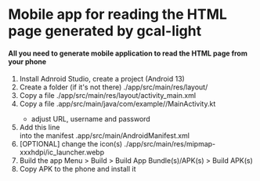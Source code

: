 Mobile app for reading the HTML page generated by gcal-light
==================================================================

#### All you need to generate mobile application to read the HTML page from your phone

  1) Install Adnroid Studio, create a project (Android 13)
  2) Create  a folder  (if it's not there) ./app/src/main/res/layout/
  3) Copy a file ./app/src/main/res/layout/activity_main.xml
  4) Copy a file .app/src/main/java/com/example/<application name>/MainActivity.kt
		- adjust URL, username and password
  5) Add this line  
	<myxml>
		<uses-permission android:name="android.permission.INTERNET" />
	</myxml> 
	into the manifest
		.app/src/main/AndroidManifest.xml
  6) [OPTIONAL] change the icon(s) ./app/src/main/res/mipmap-xxxhdpi/ic_launcher.webp
  7) Build the app  Menu > Build > Build App Bundle(s)/APK(s) > Build APK(s)
  8) Copy APK to the phone and install it
